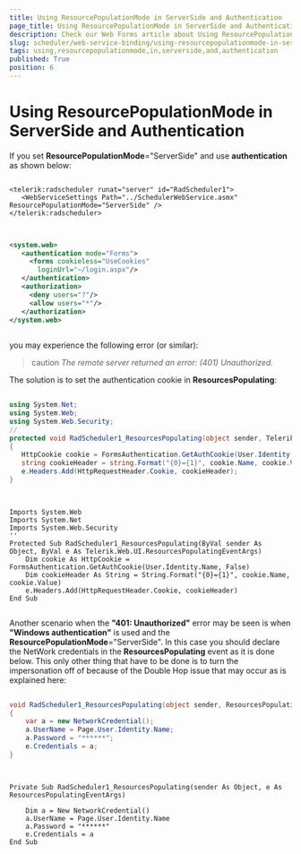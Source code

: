 ```yaml
---
title: Using ResourcePopulationMode in ServerSide and Authentication
page_title: Using ResourcePopulationMode in ServerSide and Authentication - RadScheduler
description: Check our Web Forms article about Using ResourcePopulationMode in ServerSide and Authentication.
slug: scheduler/web-service-binding/using-resourcepopulationmode-in-serverside-and-authentication
tags: using,resourcepopulationmode,in,serverside,and,authentication
published: True
position: 6
---
```


# Using ResourcePopulationMode in ServerSide and Authentication



If you set **ResourcePopulationMode**="ServerSide" and use **authentication** as shown below:

````ASPNET
	
<telerik:radscheduler runat="server" id="RadScheduler1">       
   <WebServiceSettings Path="../SchedulerWebService.asmx" ResourcePopulationMode="ServerSide" />
</telerik:radscheduler> 
	
````



````XML
	
<system.web>
   <authentication mode="Forms">
	 <forms cookieless="UseCookies"
	   loginUrl="~/login.aspx"/>
   </authentication>
   <authorization>
	 <deny users="?"/>
	 <allow users="*"/>
   </authorization>
</system.web>     
	
````



you may experience the following error (or similar):

>caution  *The remote server returned an error: (401) Unauthorized.* 
>


The solution is to set the authentication cookie in **ResourcesPopulating**:





````C#
	     
using System.Net;
using System.Web;
using System.Web.Security;
//
protected void RadScheduler1_ResourcesPopulating(object sender, Telerik.Web.UI.ResourcesPopulatingEventArgs e)
{
   HttpCookie cookie = FormsAuthentication.GetAuthCookie(User.Identity.Name, false);
   string cookieHeader = string.Format("{0}={1}", cookie.Name, cookie.Value);
   e.Headers.Add(HttpRequestHeader.Cookie, cookieHeader);
} 
			
````
````VB.NET

Imports System.Web
Imports System.Net
Imports System.Web.Security
''
Protected Sub RadScheduler1_ResourcesPopulating(ByVal sender As Object, ByVal e As Telerik.Web.UI.ResourcesPopulatingEventArgs)
	Dim cookie As HttpCookie = FormsAuthentication.GetAuthCookie(User.Identity.Name, False)
	Dim cookieHeader As String = String.Format("{0}={1}", cookie.Name, cookie.Value)
	e.Headers.Add(HttpRequestHeader.Cookie, cookieHeader)
End Sub
	
````


Another scenario when the **"401: Unauthorized"** error may be seen is when **"Windows authentication"** is used and the **ResourcePopulationMode**="ServerSide". In this case you should declare the NetWork credentials in the **ResourcesPopulating** event as it is done below. This only other thing that have to be done is to turn the impersonation off of because of the Double Hop issue that may occur as is explained here:

````C#
	     
void RadScheduler1_ResourcesPopulating(object sender, ResourcesPopulatingEventArgs e) 
{ 
 	var a = new NetworkCredential(); 
	a.UserName = Page.User.Identity.Name; 
	a.Password = "******"; 
	e.Credentials = a; 
} 
			
````
````VB.NET
	
Private Sub RadScheduler1_ResourcesPopulating(sender As Object, e As ResourcesPopulatingEventArgs)

	Dim a = New NetworkCredential()
	a.UserName = Page.User.Identity.Name
	a.Password = "******"
	e.Credentials = a
End Sub
	
````

